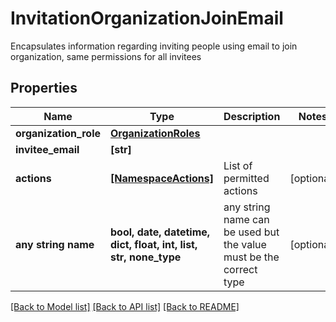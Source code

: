 # InvitationOrganizationJoinEmail

Encapsulates information regarding inviting people using email to join organization, same permissions for all invitees

## Properties
Name | Type | Description | Notes
------------ | ------------- | ------------- | -------------
**organization_role** | [**OrganizationRoles**](OrganizationRoles.md) |  | 
**invitee_email** | **[str]** |  | 
**actions** | [**[NamespaceActions]**](NamespaceActions.md) | List of permitted actions | [optional] 
**any string name** | **bool, date, datetime, dict, float, int, list, str, none_type** | any string name can be used but the value must be the correct type | [optional]

[[Back to Model list]](../README.md#documentation-for-models) [[Back to API list]](../README.md#documentation-for-api-endpoints) [[Back to README]](../README.md)


